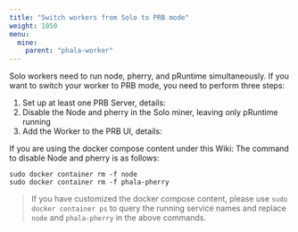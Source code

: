 ```yaml
---
title: "Switch workers from Solo to PRB mode"
weight: 1050
menu:
  mine:
    parent: "phala-worker"
---
```


Solo workers need to run node, pherry, and pRuntime simultaneously. If you want to switch your worker to PRB mode, you need to perform three steps:

1. Set up at least one PRB Server, details:
2. Disable the Node and pherry in the Solo miner, leaving only pRuntime running
3. Add the Worker to the PRB UI, details:

If you are using the docker compose content under this Wiki:
The command to disable Node and pherry is as follows:
```
sudo docker container rm -f node
sudo docker container rm -f phala-pherry
```
> If you have customized the docker compose content, please use `sudo docker container ps` to query the running service names and replace `node` and `phala-pherry` in the above commands.